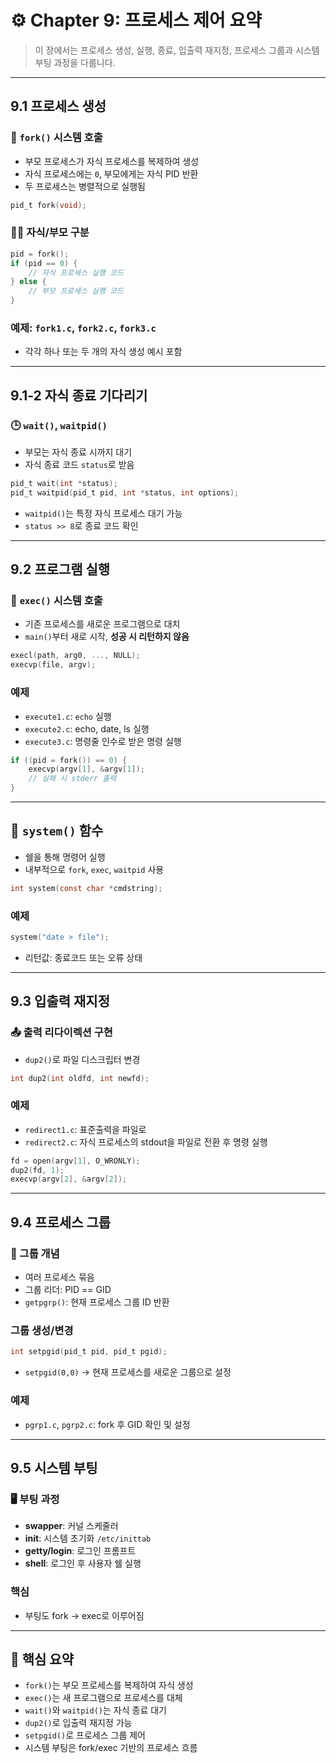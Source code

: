 # ⚙️ Chapter 9: 프로세스 제어 요약

> 이 장에서는 프로세스 생성, 실행, 종료, 입출력 재지정, 프로세스 그룹과 시스템 부팅 과정을 다룹니다.

---

## 9.1 프로세스 생성

### 🔧 `fork()` 시스템 호출

* 부모 프로세스가 자식 프로세스를 복제하여 생성
* 자식 프로세스에는 `0`, 부모에게는 자식 PID 반환
* 두 프로세스는 병렬적으로 실행됨

```c
pid_t fork(void);
```

### 👨‍👦 자식/부모 구분

```c
pid = fork();
if (pid == 0) {
    // 자식 프로세스 실행 코드
} else {
    // 부모 프로세스 실행 코드
}
```

### 예제: `fork1.c`, `fork2.c`, `fork3.c`

* 각각 하나 또는 두 개의 자식 생성 예시 포함

---

## 9.1-2 자식 종료 기다리기

### 🕒 `wait()`, `waitpid()`

* 부모는 자식 종료 시까지 대기
* 자식 종료 코드 `status`로 받음

```c
pid_t wait(int *status);
pid_t waitpid(pid_t pid, int *status, int options);
```

* `waitpid()`는 특정 자식 프로세스 대기 가능
* `status >> 8`로 종료 코드 확인

---

## 9.2 프로그램 실행

### 🔄 `exec()` 시스템 호출

* 기존 프로세스를 새로운 프로그램으로 대치
* `main()`부터 새로 시작, **성공 시 리턴하지 않음**

```c
execl(path, arg0, ..., NULL);
execvp(file, argv);
```

### 예제

* `execute1.c`: `echo` 실행
* `execute2.c`: echo, date, ls 실행
* `execute3.c`: 명령줄 인수로 받은 명령 실행

```c
if ((pid = fork()) == 0) {
    execvp(argv[1], &argv[1]);
    // 실패 시 stderr 출력
}
```

---

## 🧪 `system()` 함수

* 쉘을 통해 명령어 실행
* 내부적으로 `fork`, `exec`, `waitpid` 사용

```c
int system(const char *cmdstring);
```

### 예제

```c
system("date > file");
```

* 리턴값: 종료코드 또는 오류 상태

---

## 9.3 입출력 재지정

### 📤 출력 리다이렉션 구현

* `dup2()`로 파일 디스크립터 변경

```c
int dup2(int oldfd, int newfd);
```

### 예제

* `redirect1.c`: 표준출력을 파일로
* `redirect2.c`: 자식 프로세스의 stdout을 파일로 전환 후 명령 실행

```c
fd = open(argv[1], O_WRONLY);
dup2(fd, 1);
execvp(argv[2], &argv[2]);
```

---

## 9.4 프로세스 그룹

### 👥 그룹 개념

* 여러 프로세스 묶음
* 그룹 리더: PID == GID
* `getpgrp()`: 현재 프로세스 그룹 ID 반환

### 그룹 생성/변경

```c
int setpgid(pid_t pid, pid_t pgid);
```

* `setpgid(0,0)` → 현재 프로세스를 새로운 그룹으로 설정

### 예제

* `pgrp1.c`, `pgrp2.c`: fork 후 GID 확인 및 설정

---

## 9.5 시스템 부팅

### 🖥️ 부팅 과정

* **swapper**: 커널 스케줄러
* **init**: 시스템 초기화 `/etc/inittab`
* **getty/login**: 로그인 프롬프트
* **shell**: 로그인 후 사용자 쉘 실행

### 핵심

* 부팅도 fork → exec로 이루어짐

---

## 🧩 핵심 요약

* `fork()`는 부모 프로세스를 복제하여 자식 생성
* `exec()`는 새 프로그램으로 프로세스를 대체
* `wait()`와 `waitpid()`는 자식 종료 대기
* `dup2()`로 입출력 재지정 가능
* `setpgid()`로 프로세스 그룹 제어
* 시스템 부팅은 fork/exec 기반의 프로세스 흐름
